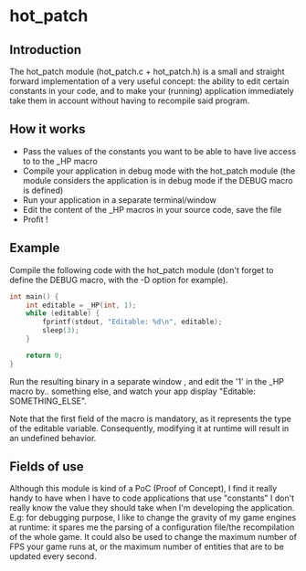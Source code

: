 hot_patch
=========

Introduction
------------

The hot_patch module (hot_patch.c + hot_patch.h) is a small and straight forward
implementation of a very useful concept: the ability to edit certain constants
in your code, and to make your (running) application immediately take them in
account without having to recompile said program.

How it works
----------------

- Pass the values of the constants you want to be able to have live access to to
  the _HP macro
- Compile your application in debug mode with the hot_patch module (the module
  considers the application is in debug mode if the DEBUG macro is defined)
- Run your application in a separate terminal/window
- Edit the content of the _HP macros in your source code, save the file
- Profit !

Example
-------

Compile the following code with the hot_patch module (don't forget to define the
DEBUG macro, with the -D option for example).
```c
int main() {
	int editable = _HP(int, 1);
	while (editable) {
		fprintf(stdout, "Editable: %d\n", editable);
		sleep(3);
	}

	return 0;
}
```
Run the resulting binary in a separate window , and edit the '1' in the _HP
macro by.. something else, and watch your app display "Editable:
SOMETHING_ELSE".

Note that the first field of the macro is mandatory, as it represents the type
of the editable variable. Consequently, modifying it at runtime will result in
an undefined behavior.

Fields of use
-------------

Although this module is kind of a PoC (Proof of Concept), I find it really handy to have when I
have to code applications that use "constants" I don't really know the value
they should take when I'm developing the application.
E.g: for debugging purpose, I like to change the gravity of my game engines at
runtime: it spares me the parsing of a configuration file/the recompilation of
the whole game.
It could also be used to change the maximum number of FPS your game runs at, or
the maximum number of entities that are to be updated every second.
